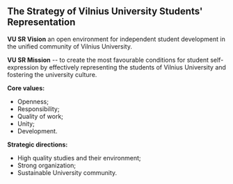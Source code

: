 ## The Strategy of Vilnius University Students' Representation

**VU SR Vision** an open environment for independent student
  development in the unified community of Vilnius University.

**VU SR Mission** -- to create the most favourable conditions for
  student self-expression by effectively representing the students of
  Vilnius University and fostering the university culture.

**Core values:**

- Openness;
- Responsibility;
- Quality of work;
- Unity;
- Development.

**Strategic directions:**

- High quality studies and their environment;
- Strong organization;
- Sustainable University community.
